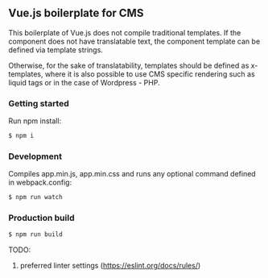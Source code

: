 ## Vue.js boilerplate for CMS

This boilerplate of Vue.js does not compile traditional templates. If the component
does not have translatable text, the component template can be defined via template
strings.

Otherwise, for the sake of translatability, templates should be defined as
x-templates, where it is also possible to use CMS specific rendering such as
liquid tags or in the case of Wordpress - PHP.

### Getting started
Run npm install:

```bash
$ npm i
```

### Development
Compiles app.min.js, app.min.css and runs any optional command defined in webpack.config:

```bash
$ npm run watch
```

### Production build
```bash
$ npm run build
```

TODO:
1. preferred linter settings (https://eslint.org/docs/rules/)
